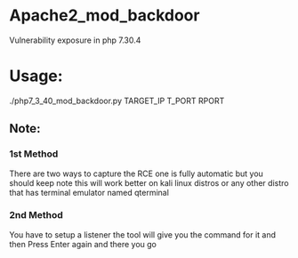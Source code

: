 # Apache2_mod_backdoor
Vulnerability exposure in php 7.30.4

# Usage:
./php7_3_40_mod_backdoor.py TARGET_IP T_PORT RPORT

## Note:
### 1st Method 
There are two ways to capture the RCE one is fully automatic but you should keep note this will work better on kali linux distros or any other distro that has terminal emulator named qterminal
### 2nd Method
You have to setup a listener the tool will give you the command for it and then Press Enter again and there you go 
